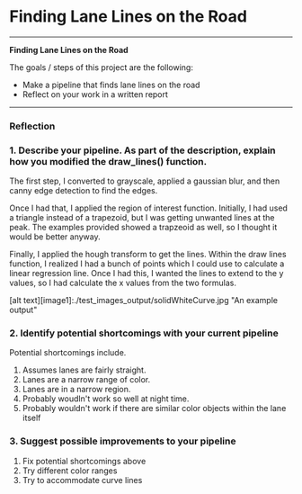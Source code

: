 # **Finding Lane Lines on the Road** 
---

**Finding Lane Lines on the Road**

The goals / steps of this project are the following:
* Make a pipeline that finds lane lines on the road
* Reflect on your work in a written report




---

### Reflection

### 1. Describe your pipeline. As part of the description, explain how you modified the draw_lines() function.

The first step, I converted to grayscale, applied a gaussian blur, and then canny edge detection to find the edges.  

Once I had that, I applied the region of interest function.  Initially, I had used a triangle instead of a trapezoid, but I was getting unwanted lines at the peak.  The examples provided showed a trapzeoid as well, so I thought it would be better anyway.

Finally, I applied the hough transform to get the lines.  Within the draw lines function, I realized I had a bunch of points which I could use to calculate a linear regression line.  Once I had this, I wanted the lines to extend to the y values, so I had calculate the x values from the two formulas.

[//]: # (Image References)
[alt text][image1]:./test_images_output/solidWhiteCurve.jpg "An example output"


### 2. Identify potential shortcomings with your current pipeline
Potential shortcomings include.
1) Assumes lanes are fairly straight.
2) Lanes are a narrow range of color.
3) Lanes are in a narrow region.
4) Probably woudln't work so well at night time.
5) Probably wouldn't work if there are similar color objects within the lane itself
### 3. Suggest possible improvements to your pipeline
1) Fix potential shortcomings above
2) Try different color ranges
3) Try to accommodate curve lines
